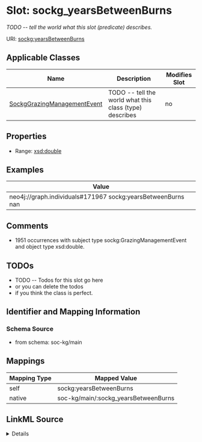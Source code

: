 

# Slot: sockg_yearsBetweenBurns


_TODO -- tell the world what this slot (predicate) describes._





URI: [sockg:yearsBetweenBurns](http://www.semanticweb.org/sockg/ontologies/2024/0/soil-carbon-ontology/yearsBetweenBurns)



<!-- no inheritance hierarchy -->





## Applicable Classes

| Name | Description | Modifies Slot |
| --- | --- | --- |
| [SockgGrazingManagementEvent](../classes/SockgGrazingManagementEvent.md) | TODO -- tell the world what this class (type) describes |  no  |







## Properties

* Range: [xsd:double](http://www.w3.org/2001/XMLSchema#double)






## Examples

| Value |
| --- |
| neo4j://graph.individuals#171967 sockg:yearsBetweenBurns nan |

## Comments

* 1951 occurrences with subject type sockg:GrazingManagementEvent and object type xsd:double.

## TODOs

* TODO -- Todos for this slot go here
* or you can delete the todos
* if you think the class is perfect.

## Identifier and Mapping Information







### Schema Source


* from schema: soc-kg/main




## Mappings

| Mapping Type | Mapped Value |
| ---  | ---  |
| self | sockg:yearsBetweenBurns |
| native | soc-kg/main/:sockg_yearsBetweenBurns |




## LinkML Source

<details>
```yaml
name: sockg_yearsBetweenBurns
description: TODO -- tell the world what this slot (predicate) describes.
todos:
- TODO -- Todos for this slot go here
- or you can delete the todos
- if you think the class is perfect.
comments:
- 1951 occurrences with subject type sockg:GrazingManagementEvent and object type
  xsd:double.
examples:
- value: neo4j://graph.individuals#171967 sockg:yearsBetweenBurns nan
from_schema: soc-kg/main
rank: 1000
slot_uri: sockg:yearsBetweenBurns
alias: sockg_yearsBetweenBurns
domain_of:
- sockg_GrazingManagementEvent
range: double

```
</details>